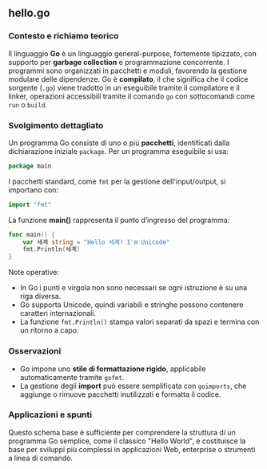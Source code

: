## hello.go

### Contesto e richiamo teorico

Il linguaggio **Go** è un linguaggio general-purpose, fortemente tipizzato, con supporto per **garbage collection** e programmazione concorrente. I programmi sono organizzati in pacchetti e moduli, favorendo la gestione modulare delle dipendenze. Go è **compilato**, il che significa che il codice sorgente (`.go`) viene tradotto in un eseguibile tramite il compilatore e il linker, operazioni accessibili tramite il comando `go` con sottocomandi come `run` o `build`.

### Svolgimento dettagliato

Un programma Go consiste di uno o più **pacchetti**, identificati dalla dichiarazione iniziale `package`. Per un programma eseguibile si usa:

```go
package main
```

I pacchetti standard, come `fmt` per la gestione dell'input/output, si importano con:

```go
import "fmt"
```

La funzione **main()** rappresenta il punto d’ingresso del programma:

```go
func main() {
    var 세계 string = "Hello 세계! I'm Unicode"
    fmt.Println(세계)
}
```

Note operative:

* In Go i punti e virgola non sono necessari se ogni istruzione è su una riga diversa.
* Go supporta Unicode, quindi variabili e stringhe possono contenere caratteri internazionali.
* La funzione `fmt.Println()` stampa valori separati da spazi e termina con un ritorno a capo.

### Osservazioni

* Go impone uno **stile di formattazione rigido**, applicabile automaticamente tramite `gofmt`.
* La gestione degli **import** può essere semplificata con `goimports`, che aggiunge o rimuove pacchetti inutilizzati e formatta il codice.

### Applicazioni e spunti

Questo schema base è sufficiente per comprendere la struttura di un programma Go semplice, come il classico "Hello World", e costituisce la base per sviluppi più complessi in applicazioni Web, enterprise o strumenti a linea di comando.

